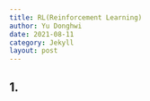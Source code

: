 ```yaml
---
title: RL(Reinforcement Learning)
author: Yu Donghwi
date: 2021-08-11
category: Jekyll
layout: post
---
```


## 1.